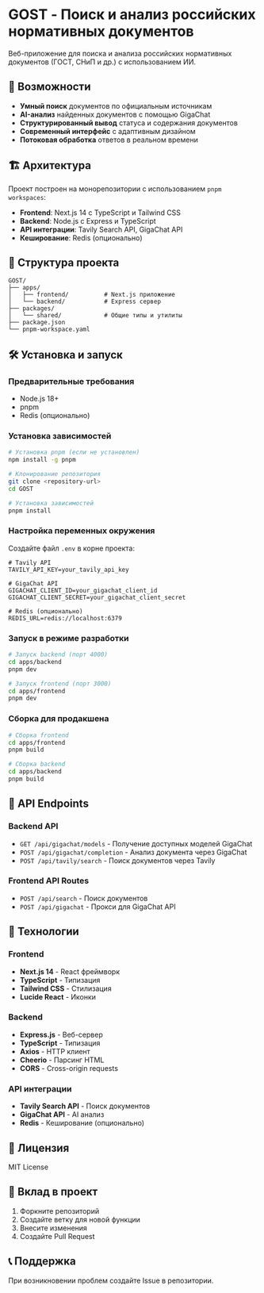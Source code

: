 # GOST - Поиск и анализ российских нормативных документов

Веб-приложение для поиска и анализа российских нормативных документов (ГОСТ, СНиП и др.) с использованием ИИ.

## 🚀 Возможности

- **Умный поиск** документов по официальным источникам
- **AI-анализ** найденных документов с помощью GigaChat
- **Структурированный вывод** статуса и содержания документов
- **Современный интерфейс** с адаптивным дизайном
- **Потоковая обработка** ответов в реальном времени

## 🏗️ Архитектура

Проект построен на монорепозитории с использованием `pnpm workspaces`:

- **Frontend**: Next.js 14 с TypeScript и Tailwind CSS
- **Backend**: Node.js с Express и TypeScript
- **API интеграции**: Tavily Search API, GigaChat API
- **Кеширование**: Redis (опционально)

## 📁 Структура проекта

```
GOST/
├── apps/
│   ├── frontend/          # Next.js приложение
│   └── backend/           # Express сервер
├── packages/
│   └── shared/            # Общие типы и утилиты
├── package.json
└── pnpm-workspace.yaml
```

## 🛠️ Установка и запуск

### Предварительные требования

- Node.js 18+ 
- pnpm
- Redis (опционально)

### Установка зависимостей

```bash
# Установка pnpm (если не установлен)
npm install -g pnpm

# Клонирование репозитория
git clone <repository-url>
cd GOST

# Установка зависимостей
pnpm install
```

### Настройка переменных окружения

Создайте файл `.env` в корне проекта:

```env
# Tavily API
TAVILY_API_KEY=your_tavily_api_key

# GigaChat API
GIGACHAT_CLIENT_ID=your_gigachat_client_id
GIGACHAT_CLIENT_SECRET=your_gigachat_client_secret

# Redis (опционально)
REDIS_URL=redis://localhost:6379
```

### Запуск в режиме разработки

```bash
# Запуск backend (порт 4000)
cd apps/backend
pnpm dev

# Запуск frontend (порт 3000)
cd apps/frontend
pnpm dev
```

### Сборка для продакшена

```bash
# Сборка frontend
cd apps/frontend
pnpm build

# Сборка backend
cd apps/backend
pnpm build
```

## 🔧 API Endpoints

### Backend API

- `GET /api/gigachat/models` - Получение доступных моделей GigaChat
- `POST /api/gigachat/completion` - Анализ документа через GigaChat
- `POST /api/tavily/search` - Поиск документов через Tavily

### Frontend API Routes

- `POST /api/search` - Поиск документов
- `POST /api/gigachat` - Прокси для GigaChat API

## 🎨 Технологии

### Frontend
- **Next.js 14** - React фреймворк
- **TypeScript** - Типизация
- **Tailwind CSS** - Стилизация
- **Lucide React** - Иконки

### Backend
- **Express.js** - Веб-сервер
- **TypeScript** - Типизация
- **Axios** - HTTP клиент
- **Cheerio** - Парсинг HTML
- **CORS** - Cross-origin requests

### API интеграции
- **Tavily Search API** - Поиск документов
- **GigaChat API** - AI анализ
- **Redis** - Кеширование (опционально)

## 📝 Лицензия

MIT License

## 🤝 Вклад в проект

1. Форкните репозиторий
2. Создайте ветку для новой функции
3. Внесите изменения
4. Создайте Pull Request

## 📞 Поддержка

При возникновении проблем создайте Issue в репозитории. 